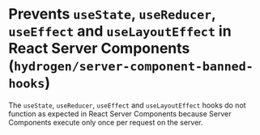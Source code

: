 # Prevents `useState`, `useReducer`, `useEffect` and `useLayoutEffect` in React Server Components (`hydrogen/server-component-banned-hooks`)

The `useState`, `useReducer`, `useEffect` and `useLayoutEffect` hooks do not function as expected in React Server Components because Server Components execute only once per request on the server.
